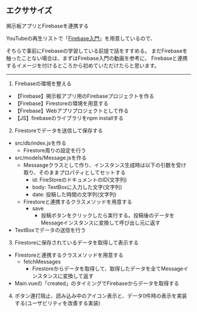 ## エクササイズ

掲示板アプリとFirebaseを連携する

YouTubeの再生リストで「[Firebase入門](https://www.youtube.com/playlist?list=PLgNEd6Q0CH8E6zHmqsO7EIcqsDEeVD089)」を用意しているので、

そちらで事前にFirebaseの学習している前提で話をすすめる。
まだFirebaseを触ったことない場合は、まずはFirebase入門の動画を参考に、
Firebaseと連携するイメージを付けるところから初めていただけたらと思います。

---

1. Firebaseの環境を整える

- 【Firebase】掲示板アプリ用のFirebaseプロジェクトを作る
- 【Firebase】Firestoreの環境を用意する
- 【Firebase】Webアプリプロジェクトとして作る
- 【JS】firebaseのライブラリをnpm installする


2. Firestoreでデータを送信して保存する

- src/db/index.jsを作る
  - Firestore周りの設定を行う
- src/models/Message.jsを作る
  - Messasgeクラスとして作り、インスタンス生成時は以下の引数を受け取り、そのままプロパティとしてセットする
    - id: FireStoreのドキュメントのID(文字列)
    - body: TextBoxに入力した文字(文字列)
    - date: 投稿した時間の文字列(文字列)
  - Firestoreと連携するクラスメソッドを用意する
    - save
      - 投稿ボタンをクリックしたら実行する。投稿後のデータをMessageインスタンスに変換して呼び出し元に返す
- TextBoxでデータの送信を行う


3. Firestoreに保存されているデータを取得して表示する
  - Firestoreと連携するクラスメソッドを用意する
    - fetchMessages
      - Firestoreからデータを取得して、取得したデータを全てMessageインスタンスに変換して返す
  - Main.vueの「created」のタイミングでFirebaseからデータを取得する


4. ボタン連打阻止、読み込み中のアイコン表示と、データ0件時の表示を実装する(ユーザビリティを改善する実装)